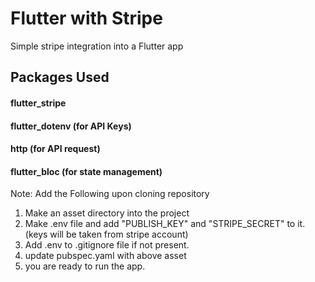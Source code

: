 # Flutter with Stripe

Simple stripe integration into a Flutter app

## Packages Used
#### flutter_stripe
#### flutter_dotenv (for API Keys)
#### http (for API request)
#### flutter_bloc (for state management)

Note: Add the Following upon cloning repository
1. Make an asset directory into the project
2. Make .env file and add "PUBLISH_KEY" and "STRIPE_SECRET" to it.(keys will be taken from stripe account)
3. Add .env to .gitignore file if not present.
4. update pubspec.yaml with above asset
5. you are ready to run the app.
